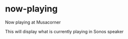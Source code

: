 # now-playing
Now playing at Musacorner

This will display what is currently playing in Sonos speaker
